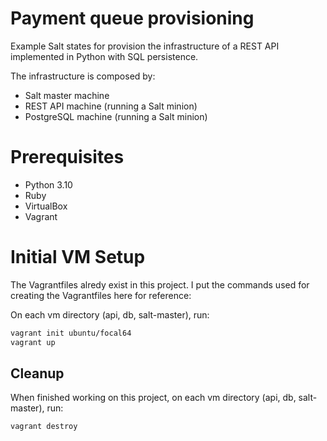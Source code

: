 # Payment queue provisioning
Example Salt states for provision the infrastructure of a REST API implemented in Python with SQL persistence.

The infrastructure is composed by:

* Salt master machine
* REST API machine (running a Salt minion)
* PostgreSQL machine (running a Salt minion)
 
# Prerequisites
* Python 3.10
* Ruby
* VirtualBox
* Vagrant

# Initial VM Setup
The Vagrantfiles alredy exist in this project. I put the commands used for creating the Vagrantfiles here for reference:

On each vm directory (api, db, salt-master), run:

```bash
vagrant init ubuntu/focal64
vagrant up
```

## Cleanup
When finished working on this project, on each vm directory (api, db, salt-master), run:

```bash
vagrant destroy
```

